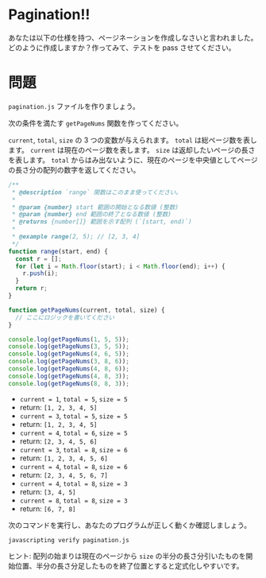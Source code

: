 # Pagination!!

あなたは以下の仕様を持つ、ページネーションを作成しなさいと言われました。どのように作成しますか？作ってみて、テストを pass させてください。

# 問題

`pagination.js` ファイルを作りましょう。

次の条件を満たす `getPageNums` 関数を作ってください。

`current`, `total`, `size` の 3 つの変数が与えられます。
`total` は総ページ数を表します。
`current` は現在のページ数を表します。
`size` は返却したいページの長さを表します。
`total` からはみ出ないように、現在のページを中央値としてページの長さ分の配列の数字を返してください。

```javascript
/**
 * @description `range` 関数はこのまま使ってください。
 *
 * @param {number} start 範囲の開始となる数値 (整数)
 * @param {number} end 範囲の終了となる数値 (整数)
 * @returns {number[]} 範囲を示す配列 (`[start, end)`)
 *
 * @example range(2, 5); // [2, 3, 4]
 */
function range(start, end) {
  const r = [];
  for (let i = Math.floor(start); i < Math.floor(end); i++) {
    r.push(i);
  }
  return r;
}

function getPageNums(current, total, size) {
  // ここにロジックを書いてください
}

console.log(getPageNums(1, 5, 5));
console.log(getPageNums(3, 5, 5));
console.log(getPageNums(4, 6, 5));
console.log(getPageNums(3, 8, 6));
console.log(getPageNums(4, 8, 6));
console.log(getPageNums(4, 8, 3));
console.log(getPageNums(8, 8, 3));
```

- `current = 1`, `total = 5`, `size = 5`
- return: `[1, 2, 3, 4, 5]`
- `current = 3`, `total = 5`, `size = 5`
- return: `[1, 2, 3, 4, 5]`
- `current = 4`, `total = 6`, `size = 5`
- return: `[2, 3, 4, 5, 6]`
- `current = 3`, `total = 8`, `size = 6`
- return: `[1, 2, 3, 4, 5, 6]`
- `current = 4`, `total = 8`, `size = 6`
- return: `[2, 3, 4, 5, 6, 7]`
- `current = 4`, `total = 8`, `size = 3`
- return: `[3, 4, 5]`
- `current = 8`, `total = 8`, `size = 3`
- return: `[6, 7, 8]`

次のコマンドを実行し、あなたのプログラムが正しく動くか確認しましょう。

`javascripting verify pagination.js`

ヒント: 配列の始まりは現在のページから `size` の半分の長さ分引いたものを開始位置、半分の長さ分足したものを終了位置とすると定式化しやすいです。
